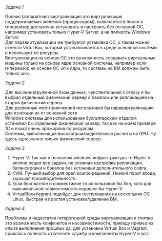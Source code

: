 *Задача 1*  

Полная (аппаратная) виртуализация это виртуализация поддерживаемая железом (процессором), включается в биосе и гипервизор достаточно установить и настроить без основной ОС, например установить только Hyper-V Server, а не полность Windows Server.  
Для паравиртуализации же требуется установка ОС, к таким можно отнести Virtul Box, который устанавливается в среде основной системы и использует ее ресурсы.  
Виртуализации на основе ОС это возможность создавать виртуальные машины только на основе ядра основной системы, например если гипервизор на основе ОС unix ядра, то системы на ВМ должны быть только unix.  

*Задача 2*  

Для высоконагруженной базы данных, чувствительная к отказу я бы выбрал отдельный физический сервер с бэкапом или репликацией на второй физический сервер.  
Для различные web-приложений использовал бы паравиртуализацию для изоляции их от основной сети.  
Windows системы для использования бухгалтерским отделом установил бы отдельный физический сервер, так как на моем примере 1С и mssql очень прожорлив по ресурсам.  
Системы, выполняющие высокопроизводительные расчеты на GPU. Ну здесь однозначно только физический сервер.   

*Задача 3*

1. Hyper-V. Так как в основном windows инфраструктура то Hyper-V вполне решит все задачи, не сложная настройка репликации, балансировки и бэкапов без установки дополнительного софта.    
2. KVM. Лучший выбор для open source решений. Низкий порог входа, хорошая производительность.  
3. Если бесплатное и совместимое то использовал бы Xen, хотя для максимальной совместимости подошел бы Hyper-V.  
4. VirtualBox+Vagrant подойдет для тестирования на нескольких ОС Linux, быстрая и простая установка/удаление ВМ.

*Задача 4*  

Проблемы и недостатки гетерогенной среды виртуализации я считаю это возможность конфликтов и несовместимости, приведу пример из опыта выполнения прошлых дз, для установки Virtual Box и Vagrant, пришлось полность отключить службу и компоненты Hyper-V и wcl.  


